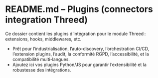 # README.md – Plugins (connectors integration Threed)

Ce dossier contient les plugins d’intégration pour le module Threed : extensions, hooks, middlewares, etc.
- Prêt pour l’industrialisation, l’auto-discovery, l’orchestration CI/CD, l’extension plugins, l’audit, la conformité RGPD, l’accessibilité, et la compatibilité multi-langues.
- Ajoutez ici vos plugins Python/JS pour garantir l’extensibilité et la robustesse des intégrations.

